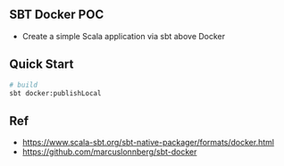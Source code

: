## SBT Docker POC
- Create a simple Scala application via sbt above Docker

## Quick Start
```bash
# build 
sbt docker:publishLocal
```

## Ref
- https://www.scala-sbt.org/sbt-native-packager/formats/docker.html
- https://github.com/marcuslonnberg/sbt-docker